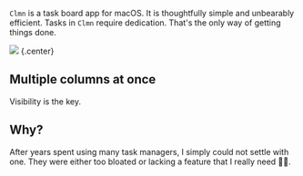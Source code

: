 `Clmn` is a task board app for macOS. It is thoughtfully simple and unbearably efficient. Tasks in `Clmn` require dedication. That's the only way of getting things done.

![](clmn1.png)
{.center}

## Multiple columns at once

Visibility is the key.

## Why?

After years spent using many task managers, I simply could not settle with one. They were either too bloated or lacking a feature that I really need 🤷‍♂️.
